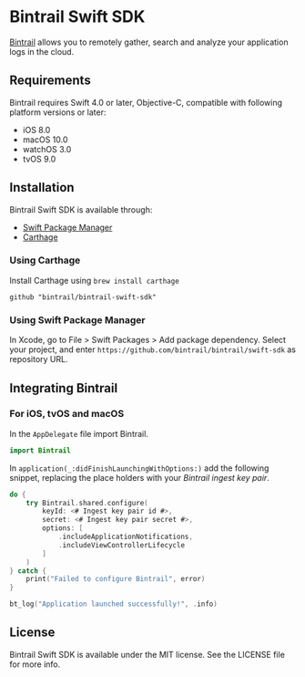 # Bintrail Swift SDK
[Bintrail](https://www.bintrail.com) allows you to remotely gather, search and analyze your application logs in the cloud.

## Requirements

Bintrail requires Swift 4.0 or later, Objective-C, compatible with following platform versions or later:

* iOS 8.0
* macOS 10.0
* watchOS 3.0
* tvOS 9.0



## Installation

Bintrail Swift SDK is available through:

* [Swift Package Manager](https://github.com/apple/swift-package-manager)
* [Carthage](https://github.com/Carthage/Carthage)



### Using Carthage

Install Carthage using `brew install carthage`

```
github "bintrail/bintrail-swift-sdk"
```

### Using Swift Package Manager

In Xcode, go to File > Swift Packages > Add package dependency. Select your project, and enter `https://github.com/bintrail/bintrail/swift-sdk` as repository URL.



## Integrating Bintrail

### For iOS, tvOS and macOS

In the `AppDelegate` file import Bintrail.

```swift
import Bintrail
```

In `application(_:didFinishLaunchingWithOptions:)` add the following snippet, replacing the place holders with your *Bintrail ingest key pair*.

```swift
do {
    try Bintrail.shared.configure(
        keyId: <# Ingest key pair id #>,
        secret: <# Ingest key pair secret #>,
        options: [
            .includeApplicationNotifications,
            .includeViewControllerLifecycle
        ]
    )   
} catch {
    print("Failed to configure Bintrail", error)
}

bt_log("Application launched successfully!", .info)
```



## License

Bintrail Swift SDK is available under the MIT license. See the LICENSE file for more info.
